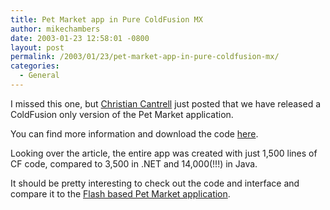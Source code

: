 ```yaml
---
title: Pet Market app in Pure ColdFusion MX
author: mikechambers
date: 2003-01-23 12:58:01 -0800
layout: post
permalink: /2003/01/23/pet-market-app-in-pure-coldfusion-mx/
categories:
  - General
---
```



I missed this one, but [Christian Cantrell][1] just posted that we have released a ColdFusion only version of the Pet Market application.

You can find more information and download the code [here][2].

Looking over the article, the entire app was created with just 1,500 lines of CF code, compared to 3,500 in .NET and 14,000(!!!) in Java.

It should be pretty interesting to check out the code and interface and compare it to the [Flash based Pet Market application][3].

 [1]: http://markme.com/cantrell/weblog/index.cfm?m=1&d=22&y=2003
 [2]: http://www.macromedia.com/desdev/mx/coldfusion/articles/petmarket.html
 [3]: http://www.macromedia.com/desdev/mx/blueprint/